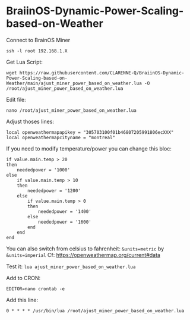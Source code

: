 # BraiinOS-Dynamic-Power-Scaling-based-on-Weather


Connect to BrainOS Miner
```
ssh -l root 192.168.1.X
```

Get Lua Script:
```
wget https://raw.githubusercontent.com/CLARENNE-Q/BraiinOS-Dynamic-Power-Scaling-based-on-Weather/main/ajust_miner_power_based_on_weather.lua -O /root/ajust_miner_power_based_on_weather.lua
```

Edit file:
```
nano /root/ajust_miner_power_based_on_weather.lua
```

Adjust thoses lines:
```
local openweathermapapikey = "305703100f01b46807205991806ecXXX"
local openweathermapcityname = "montreal"
```

If you need to modify temperature/power you can change this bloc:
```
if value.main.temp > 20
then
	neededpower = '1000'
else
	if value.main.temp > 10
	then
		neededpower = '1200'
	else
		if value.main.temp > 0
		then
			neededpower = '1400'
		else
			neededpower = '1600'
		end
	end
end
```
You can also switch from celsius to fahrenheit: `&units=metric` by `&units=imperial` Cf: https://openweathermap.org/current#data


Test it:
```lua ajust_miner_power_based_on_weather.lua```

Add to CRON:
```
EDITOR=nano crontab -e
```

Add this line:
```
0 * * * * /usr/bin/lua /root/ajust_miner_power_based_on_weather.lua
```


